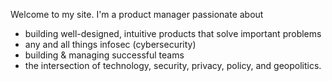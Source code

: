 Welcome to my site. I'm a product manager passionate about 
- building well-designed, intuitive products that solve important problems
- any and all things infosec (cybersecurity)
- building & managing successful teams
- the intersection of technology, security, privacy, policy, and geopolitics. 


